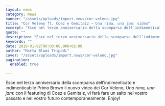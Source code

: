 ```yaml
---
layout: news
category: News
banner: "/assets/uploads/import.news/cor-veleno.jpg"
title: "Cor Veleno ft. Coez e Gemitaiz – Una rima, una jam: video"
excerpt: "Esce nel terzo anniversario della scomparsa dell’indimenticato e indimenticabile Primo Brown il nuovo video dei Cor Veleno, Una rima, una jam: con il featuring di Coez e Gemitaiz, vi farà fare un salto nel vostro passato e nel vostro futuro contemporaneamente. Enjoy!"
quote: ""
description: "Esce nel terzo anniversario della scomparsa dell’indimenticato e indimenticabile Primo Brown il nuovo video dei Cor Veleno, Una rima, una jam: con il featuring di Coez e Gemitaiz, vi farà fare un salto nel vostro passato e nel vostro futuro contemporaneamente. Enjoy!"
keywords: ""
date: 2019-01-02T00:00:00.000+01:00
author: "Marta Blumi Tripodi"
cover: "/assets/uploads/import.news/cor-veleno.jpg"
pagination:
  enabled: true

---
```


Esce nel terzo anniversario della scomparsa dell’indimenticato e indimenticabile Primo Brown il nuovo video dei Cor Veleno, _Una rima, una jam_: con il featuring di Coez e Gemitaiz, vi farà fare un salto nel vostro passato e nel vostro futuro contemporaneamente. Enjoy!